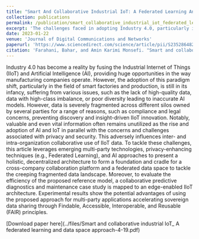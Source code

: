 ```yaml
---
title: "Smart And Collaborative Industrial IoT: A Federated Learning And Data Space Approach"
collection: publications
permalink: /publication/smart_collaborative_industrial_iot_federated_learning
excerpt: 'The challenges faced in adopting Industry 4.0, particularly in the field of smart factories and production, due to issues such as lack of high-quality and diverse data, fragmented data across different silos, and concerns regarding privacy and security. To address these challenges, the article proposes a decentralized architecture utilizing multi-party technologies, privacy-enhancing techniques, and AI approaches to create a collaborative platform and federated data space. Experimental results demonstrate the potential benefits of this approach for multi-party applications and data sharing based on the FAIR principles.'
date: 2023-01-22
venue: 'Journal of Digital Communications and Networks'
paperurl: 'https://www.sciencedirect.com/science/article/pii/S2352864823000354'
citation: 'Farahani, Bahar, and Amin Karimi Monsefi. "Smart and collaborative industrial IoT: A federated learning and data space approach." Digital Communications and Networks 9.2 (2023): 436-447.'
---
```

Industry 4.0 has become a reality by fusing the Industrial Internet of Things (IIoT) and Artificial Intelligence (AI), providing huge opportunities in the way manufacturing companies operate. However, the adoption of this paradigm shift, particularly in the field of smart factories and production, is still in its infancy, suffering from various issues, such as the lack of high-quality data, data with high-class imbalance, or poor diversity leading to inaccurate AI models. However, data is severely fragmented across different silos owned by several parties for a range of reasons, such as compliance and legal concerns, preventing discovery and insight-driven IIoT innovation. Notably, valuable and even vital information often remains unutilized as the rise and adoption of AI and IoT in parallel with the concerns and challenges associated with privacy and security. This adversely influences inter- and intra-organization collaborative use of IIoT data. To tackle these challenges, this article leverages emerging multi-party technologies, privacy-enhancing techniques (e.g., Federated Learning), and AI approaches to present a holistic, decentralized architecture to form a foundation and cradle for a cross-company collaboration platform and a federated data space to tackle the creeping fragmented data landscape. Moreover, to evaluate the efficiency of the proposed reference model, a collaborative predictive diagnostics and maintenance case study is mapped to an edge-enabled IIoT architecture. Experimental results show the potential advantages of using the proposed approach for multi-party applications accelerating sovereign data sharing through Findable, Accessible, Interoperable, and Reusable (FAIR) principles.

[Download paper here](../files/Smart and collaborative industrial IoT_ A federated learning and data space approach-4-19.pdf)